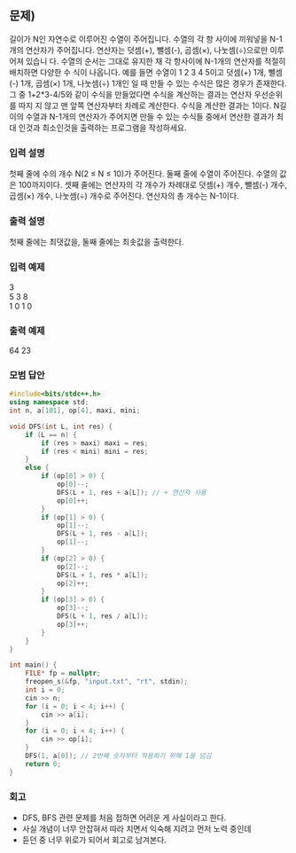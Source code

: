 ﻿## 문제)
길이가 N인 자연수로 이루어진 수열이 주어집니다. 수열의 각 항 사이에 끼워넣을 N-1개의
연산자가 주어집니다. 연산자는 덧셈(+), 뺄셈(-), 곱셈(×), 나눗셈(÷)으로만 이루어져 있습니
다.
수열의 순서는 그대로 유지한 채 각 항사이에 N-1개의 연산자를 적절히 배치하면 다양한 수
식이 나옵니다.
예를 들면
수열이 1 2 3 4 5이고 덧셈(+) 1개, 뺄셈(-) 1개, 곱셈(×) 1개, 나눗셈(÷) 1개인 일 때
만들 수 있는 수식은 많은 경우가 존재한다.
그 중 1+2*3-4/5와 같이 수식을 만들었다면 수식을 계산하는 결과는 연산자 우선순위를 따지
지 않고 맨 앞쪽 연산자부터 차례로 계산한다. 수식을 계산한 결과는 1이다.
N길이의 수열과 N-1개의 연산자가 주어지면 만들 수 있는 수식들 중에서 연산한 결과가 최대
인것과 최소인것을 출력하는 프로그램을 작성하세요.

### 입력 설명
첫째 줄에 수의 개수 N(2 ≤ N ≤ 10)가 주어진다. 둘째 줄에 수열이 주어진다. 수열의 값은
100까지이다. 셋째 줄에는 연산자의 각 개수가 차례대로 덧셈(+) 개수, 뺄셈(-) 개수, 곱셈(×)
개수, 나눗셈(÷) 개수로 주어진다. 연산자의 총 개수는 N-1이다.

### 출력 설명
첫째 줄에는 최댓값을, 둘째 줄에는 최솟값을 출력한다. 

### 입력 예제
3\
5 3 8\
1 0 1 0

### 출력 예제
64
23

### 모범 답안
``` Cpp
#include<bits/stdc++.h>
using namespace std;
int n, a[101], op[4], maxi, mini;

void DFS(int L, int res) {
    if (L == n) {
        if (res > maxi) maxi = res;
        if (res < mini) mini = res;
    }
    else {
        if (op[0] > 0) {
            op[0]--;
            DFS(L + 1, res + a[L]); // + 연산자 사용
            op[0]++;
        }
        if (op[1] > 0) {
            op[1]--;
            DFS(L + 1, res - a[L]);
            op[1]--;
        }
        if (op[2] > 0) {
            op[2]--;
            DFS(L + 1, res * a[L]);
            op[2]++;
        }
        if (op[3] > 0) {
            op[3]--;
            DFS(L + 1, res / a[L]);
            op[3]++;
        }
    }
}

int main() {
    FILE* fp = nullptr;
    freopen_s(&fp, "input.txt", "rt", stdin);
    int i = 0;
    cin >> n;
    for (i = 0; i < 4; i++) {
        cin >> a[i];
    }
    for (i = 0; i < 4; i++) {
        cin >> op[i];
    }
    DFS(1, a[0]); // 2번째 숫자부터 적용하기 위해 1을 넘김
    return 0;
}
```

### 회고
- DFS, BFS 관련 문제를 처음 접하면 어려운 게 사실이라고 한다.
- 사실 개념이 너무 안잡혀서 따라 치면서 익숙해 지려고 먼저 노력 중인데 
- 듣던 중 너무 위로가 되어서 회고로 남겨본다.